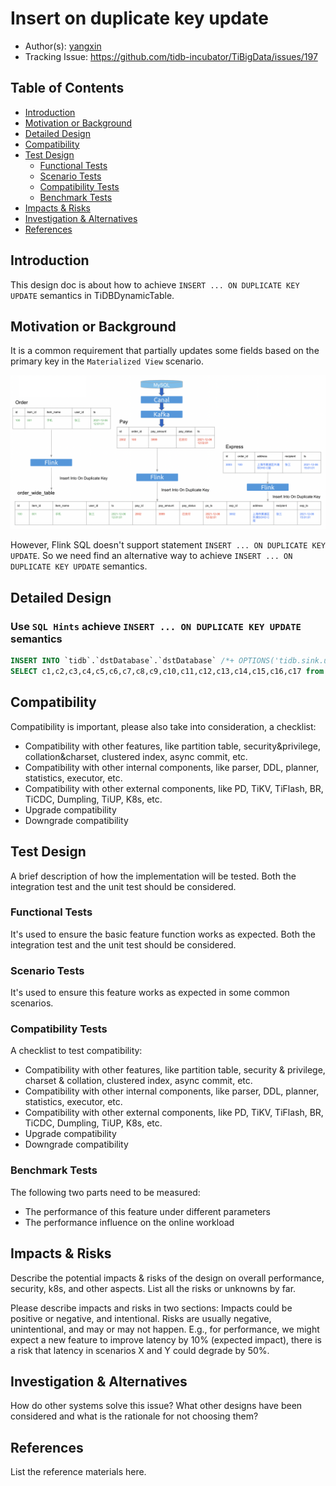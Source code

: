 # Insert on duplicate key update

- Author(s): [yangxin](http://github.com/xuanyu66)
- Tracking Issue: https://github.com/tidb-incubator/TiBigData/issues/197

## Table of Contents

* [Introduction](#introduction)
* [Motivation or Background](#motivation-or-background)
* [Detailed Design](#detailed-design)
* [Compatibility](#compatibility)
* [Test Design](#test-design)
    * [Functional Tests](#functional-tests)
    * [Scenario Tests](#scenario-tests)
    * [Compatibility Tests](#compatibility-tests)
    * [Benchmark Tests](#benchmark-tests)
* [Impacts & Risks](#impacts--risks)
* [Investigation & Alternatives](#investigation--alternatives)
* [References](#references)

## Introduction

This design doc is about how to achieve `INSERT ... ON DUPLICATE KEY UPDATE` semantics in TiDBDynamicTable.

## Motivation or Background

It is a common requirement that partially updates some fields based on the primary key in the `Materialized View` scenario.

![image alt text](imgs/insert-on-duplicate-key-update/Materialized-View.png)

However, Flink SQL doesn't support statement `INSERT ... ON DUPLICATE KEY UPDATE`. So we need find an alternative way to achieve `INSERT ... ON DUPLICATE KEY UPDATE` semantics. 

## Detailed Design

### Use `SQL Hints` achieve `INSERT ... ON DUPLICATE KEY UPDATE` semantics


```sql
INSERT INTO `tidb`.`dstDatabase`.`dstDatabase` /*+ OPTIONS('tidb.sink.update-columns'='c2, c13') */ 
SELECT c1,c2,c3,c4,c5,c6,c7,c8,c9,c10,c11,c12,c13,c14,c15,c16,c17 from `tidb`.`srcDatabase`.`srcDatabase`
```


## Compatibility

Compatibility is important, please also take into consideration, a checklist:
- Compatibility with other features, like partition table, security&privilege, collation&charset, clustered index, async commit, etc.
- Compatibility with other internal components, like parser, DDL, planner, statistics, executor, etc.
- Compatibility with other external components, like PD, TiKV, TiFlash, BR, TiCDC, Dumpling, TiUP, K8s, etc.
- Upgrade compatibility
- Downgrade compatibility

## Test Design

A brief description of how the implementation will be tested. Both the integration test and the unit test should be considered.

### Functional Tests

It's used to ensure the basic feature function works as expected. Both the integration test and the unit test should be considered.

### Scenario Tests

It's used to ensure this feature works as expected in some common scenarios.

### Compatibility Tests

A checklist to test compatibility:
- Compatibility with other features, like partition table, security & privilege, charset & collation, clustered index, async commit, etc.
- Compatibility with other internal components, like parser, DDL, planner, statistics, executor, etc.
- Compatibility with other external components, like PD, TiKV, TiFlash, BR, TiCDC, Dumpling, TiUP, K8s, etc.
- Upgrade compatibility
- Downgrade compatibility

### Benchmark Tests

The following two parts need to be measured:
- The performance of this feature under different parameters
- The performance influence on the online workload

## Impacts & Risks

Describe the potential impacts & risks of the design on overall performance, security, k8s, and other aspects. List all the risks or unknowns by far.

Please describe impacts and risks in two sections: Impacts could be positive or negative, and intentional. Risks are usually negative, unintentional, and may or may not happen. E.g., for performance, we might expect a new feature to improve latency by 10% (expected impact), there is a risk that latency in scenarios X and Y could degrade by 50%.

## Investigation & Alternatives

How do other systems solve this issue? What other designs have been considered and what is the rationale for not choosing them?

## References

List the reference materials here.